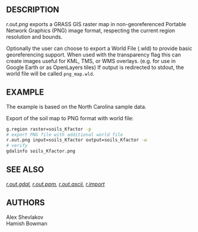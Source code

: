 ## DESCRIPTION

*r.out.png* exports a GRASS GIS raster map in non-georeferenced Portable
Network Graphics (PNG) image format, respecting the current region
resolution and bounds.

Optionally the user can choose to export a World File (.wld) to provide
basic georeferencing support. When used with the transparency flag this
can create images useful for KML, TMS, or WMS overlays. (e.g. for use in
Google Earth or as OpenLayers tiles) If output is redirected to stdout,
the world file will be called `png_map.wld`.

## EXAMPLE

The example is based on the North Carolina sample data.

Export of the soil map to PNG format with world file:

```sh
g.region raster=soils_Kfactor -p
# export PNG file with additional world file
r.out.png input=soils_Kfactor output=soils_Kfactor -w
# verify
gdalinfo soils_Kfactor.png
```

## SEE ALSO

*[r.out.gdal](r.out.gdal.md), [r.out.ppm](r.out.ppm.md),
[r.out.ascii](r.out.ascii.md), [r.import](r.import.md)*

## AUTHORS

Alex Shevlakov  
Hamish Bowman
